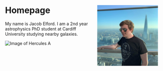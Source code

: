 # Homepage <img src="./assets/Profile.jpg" align="right" alt="Profile Image" width="200"/>

My name is Jacob Elford. I am a 2nd year astrophysics PhD student at Cardiff University studying nearby galaxies.

<img src="./assets/HerculesA~orig.jpg" alt="Image of Hercules A" width="500" align="centre"/>
